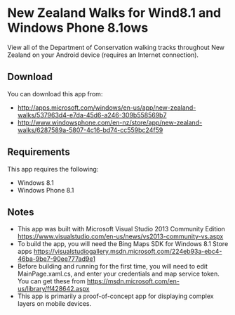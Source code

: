 # New Zealand Walks for Wind8.1 and Windows Phone 8.1ows 
View all of the Department of Conservation walking tracks throughout New Zealand on your Android device (requires an Internet connection).

## Download
You can download this app from:
 * http://apps.microsoft.com/windows/en-us/app/new-zealand-walks/537963d4-e7da-45d6-a246-309b558569b7
 * http://www.windowsphone.com/en-nz/store/app/new-zealand-walks/6287589a-5807-4c16-bd74-cc559bc24f59

## Requirements

This app requires the following:
 * Windows 8.1
 * Windows Phone 8.1

## Notes
 * This app was built with Microsoft Visual Studio 2013 Community Edition https://www.visualstudio.com/en-us/news/vs2013-community-vs.aspx
 * To build the app, you will need the Bing Maps SDK for Windows 8.1 Store apps https://visualstudiogallery.msdn.microsoft.com/224eb93a-ebc4-46ba-9be7-90ee777ad9e1
 * Before building and running for the first time, you will need to edit MainPage.xaml.cs, and enter your credentials and map service token. You can get these from https://msdn.microsoft.com/en-us/library/ff428642.aspx
 * This app is primarily a proof-of-concept app for displaying complex layers on mobile devices.
